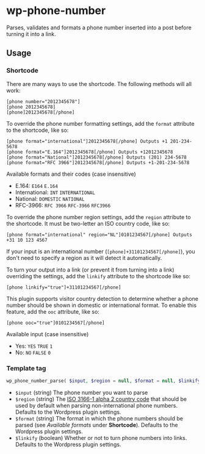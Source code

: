 wp-phone-number
===============

Parses, validates and formats a phone number inserted into a post before turning it into a link.

## Usage
### Shortcode
There are many ways to use the shortcode. The following methods will all work:
```
[phone number="2012345678"]
[phone 2012345678]
[phone]2012345678[/phone]
```

To override the phone number formatting settings, add the `format` attribute to the shortcode, like so:
```
[phone format="international"]2012345678[/phone] Outputs +1 201-234-5678
[phone format="E.164"]2012345678[/phone] Outputs +12012345678
[phone format="National"]2012345678[/phone] Outputs (201) 234-5678
[phone format="RFC 3966"]2012345678[/phone] Outputs +1-201-234-5678
```
Available formats and their codes (case insensitive)
* E.164: `E164` `E.164`
* International: `INT` `INTERNATIONAL`
* National: `DOMESTIC` `NATIONAL`
* RFC-3966: `RFC 3966` `RFC-3966` `RFC3966`

To override the phone number region settings, add the `region` attribute to the shortcode. It must be two-letter an ISO country code, like so:
```
[phone format="international" region="NL"]0101234567[/phone] Outputs +31 10 123 4567
```
If your input is an international number (`[phone]+31101234567[/phone]`), you don't need to specify a region as it will detect it automatically.

To turn your output into a link (or prevent it from turning into a link) overriding the settings, add the `linkify` attribute to the shortcode like so:
```
[phone linkify="true"]+31101234567[/phone]
```
This plugin supports visitor country detection to determine whether a phone number should be shown in domestic or international format. To enable this feature, add the `ooc` attribute, like so:
```
[phone ooc="true"]0101234567[/phone]
```

Available input  (case insensitive)
* Yes: `YES` `TRUE` `1`
* No: `NO` `FALSE` `0`

### Template tag
```php
wp_phone_number_parse( $input, $region = null, $format = null, $linkify = null )
```
- `$input` (string) The phone number you want to parse
- `$region` (string) The [ISO 3166-1 alpha 2 country code](ftp://ftp.fu-berlin.de/doc/iso/iso3166-countrycodes.txt) that should be used by default when parsing non-international phone numbers. Defaults to the Wordpress plugin settings.
- `$format` (string) The format in which the phone numbers should be parsed (see *Available formats* under **Shortcode**). Defaults to the Wordpress plugin settings.
- `$linkify` (boolean) Whether or not to turn phone numbers into links. Defaults to the Wordpress plugin settings.
